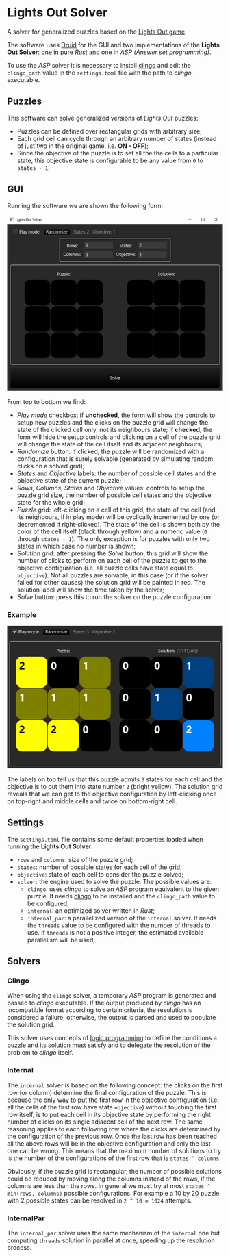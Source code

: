 # Lights Out Solver
A solver for generalized puzzles based on the [Lights Out game](https://en.wikipedia.org/wiki/Lights_Out_(game)).

The software uses [Druid](https://crates.io/crates/druid) for the GUI and two implementations of the **Lights Out Solver**: one in pure *Rust* and one in *ASP (Answer set programming)*.

To use the *ASP* solver it is necessary to install [clingo](https://potassco.org/clingo/) and edit the `clingo_path` value in the `settings.toml` file with the path to *clingo* executable.



## Puzzles
This software can solve generalized versions of *Lights Out* puzzles:

* Puzzles can be defined over rectangular grids with arbitrary size;
* Each grid cell can cycle through an arbitrary number of states (instead of just two in the original game, i.e. **ON - OFF**);
* Since the objective of the puzzle is to set all the the cells to a particular state, this objective state is configurable to be any value from `0` to `states - 1`.



## GUI
Running the software we are shown the following form:

![](/main_form.png)

From top to bottom we find:

* *Play mode* checkbox: if **unchecked**, the form will show the controls to setup new puzzles and the clicks on the puzzle grid will change the state of the clicked cell only, not its neighbours state; if **checked**, the form will hide the setup controls and clicking on a cell of the puzzle grid will change the state of the cell itself and its adjacent neighbours;
* *Randomize* button: if clicked, the puzzle will be randomized with a configuration that is surely solvable (generated by simulating random clicks on a solved grid);
* *States* and *Objective* labels: the number of possible cell states and the objective state of the current puzzle;
* *Rows*, *Columns*, *States* and *Objective* values: controls to setup the puzzle grid size, the number of possible cell states and the objective state for the whole grid;
* *Puzzle* grid: left-clicking on a cell of this grid, the state of the cell (and its neighbours, if in play mode) will be cyclically incremented by one (or decremented if right-clicked). The state of the cell is shown both by the color of the cell itself (black through yellow) and a numeric value (`0` through `states - 1`). The only exception is for puzzles with only two states in which case no number is shown;
* *Solution* grid: after pressing the *Solve* button, this grid will show the number of clicks to perform on each cell of the puzzle to get to the objective configuration (i.e. all puzzle cells have state equal to `objective`). Not all puzzles are solvable, in this case (or if the solver failed for other causes) the solution grid will be painted in red. The solution label will show the time taken by the solver;
* *Solve* button: press this to run the solver on the puzzle configuration.

### **Example**

![](/solved_example.png)

The labels on top tell us that this puzzle admits `3` states for each cell and the objective is to put them into state number `2` (bright yellow). The solution grid reveals that we can get to the objective configuration by left-clicking once on top-right and middle cells and twice on bottom-right cell.



## Settings
The `settings.toml` file contains some default properties loaded when running the **Lights Out Solver**:

* `rows` and `columns`: size of the puzzle grid;
* `states`: number of possible states for each cell of the grid;
* `objective`: state of each cell to consider the puzzle solved;
* `solver`: the engine used to solve the puzzle. The possible values are:
    * `clingo`: uses *clingo* to solve an *ASP* program equivalent to the given puzzle. It needs [clingo](https://potassco.org/clingo/) to be installed and the `clingo_path` value to be configured;
    * `internal`: an optimized solver written in *Rust*;
    * `internal_par`: a parallelized version of the `internal` solver. It needs the `threads` value to be configured with the number of threads to use. If `threads` is not a positive integer, the estimated available parallelism will be used;



## Solvers
### **Clingo**
When using the `clingo` solver, a temporary *ASP* program is generated and passed to *clingo* executable. If the output produced by *clingo* has an incompatible format according to certain criteria, the resolution is considered a failure, otherwise, the output is parsed and used to populate the solution grid.

This solver uses concepts of [logic programming](https://en.wikipedia.org/wiki/Logic_programming) to define the conditions a puzzle and its solution must satisfy and to delegate the resolution of the problem to *clingo* itself.

### **Internal**
The `internal` solver is based on the following concept: the clicks on the first row (or column) determine the final configuration of the puzzle. This is because the only way to put the first row in the objective configuration (i.e. all the cells of the first row have state `objective`) without touching the first row itself, is to put each cell in its objective state by performing the right number of clicks on its single adjacent cell of the next row. The same reasoning applies to each following row where the clicks are determined by the configuration of the previous row. Once the last row has been reached all the above rows will be in the objective configuration and only the last one can be wrong. This means that the maximum number of solutions to try is the number of the configurations of the first row that is `states ^ columns`.

Obviously, if the puzzle grid is rectangular, the number of possible solutions could be reduced by moving along the columns instead of the rows, if the columns are less than the rows. In general we must try at most `states ^ min(rows, columns)` possible configurations. For example a 10 by 20 puzzle with 2 possible states can be resolved in `2 ^ 10 = 1024` attempts.

### **InternalPar**
The `internal_par` solver uses the same mechanism of the `internal` one but computing `threads` solution in parallel at once, speeding up the resolution process.
